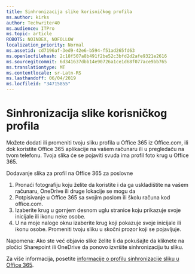```yaml
---
title: Sinhronizacija slike korisničkog profila
ms.author: kirks
author: Techwriter40
ms.audience: ITPro
ms.topic: article
ROBOTS: NOINDEX, NOFOLLOW
localization_priority: Normal
ms.assetid: cd7196af-3ed9-42e6-b594-f51ad265fd63
ms.openlocfilehash: 2c18f507a8b491f2be52c3bfd2d2afe9321e2616
ms.sourcegitcommit: 6d341637dbb14e90726a1ce1d68f077ace9bb765
ms.translationtype: MT
ms.contentlocale: sr-Latn-RS
ms.lasthandoff: 06/04/2019
ms.locfileid: "34715855"
---
```

# <a name="sync-a-users-profile-picture"></a>Sinhronizacija slike korisničkog profila

<p>Možete dodati ili promeniti tvoju sliku profila u Office 365 iz Office.com, ili dok koristite Office 365 aplikacije na vašem računaru ili u pregledaču na tvom telefonu. Tvoja slika će se pojaviti svuda ima profil foto krug u Office 365.</p> <p>Dodavanje slika za profil na Office 365 za poslovne</p> <ol> <li>Pronaći fotografiju koju želite da koristite i da ga uskladištite na vašem računaru, OneDrive ili druge lokacije se mogu da</li> <li>Potpisivanje u Office 365 sa svojim poslom ili školu računa kod office.com.</li> <li>Izaberite krug u gornjem desnom uglu stranice koju prikazuje svoje inicijale ili ikonu neke osobe.</li> <li>U na moje naloge oknu izaberite krug koji pokazuje svoje inicijale ili ikonu osobe. Promeniti tvoju sliku u skočni prozor koji se pojavljuje.</li> </ol> <p>Napomena: Ako ste već objavio slike želite li da pokušajte da kliknete na pločici Sharepoint ili OneDrive da ponovo izvršite sinhronizaciju tu sliku.</p> <p>Za više informacija, posetite <a href="https://support.office.com/en-us/article/information-about-profile-picture-synchronization-in-office-365-20594d76-d054-4af4-a660-401133e3d48a?ui=en-US&amp;rs=en-US&amp;ad=US">informacije o profilu sinhronizacije sliku u Office 365</a>.</p>


